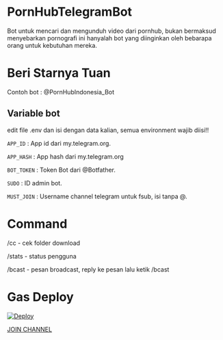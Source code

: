 # PornHubTelegramBot
Bot untuk mencari dan mengunduh video dari pornhub, bukan bermaksud menyebarkan pornografi ini hanyalah bot yang diinginkan oleh bebarapa orang untuk kebutuhan mereka.

# Beri Starnya Tuan
Contoh bot : @PornHubIndonesia_Bot
## Variable bot
edit file .env dan isi dengan data kalian, semua environment wajib diisi!!

`APP_ID` : App id dari my.telegram.org.

`APP_HASH` : App hash dari my.telegram.org

`BOT_TOKEN` : Token Bot dari @Botfather.

`SUDO` : ID admin bot.

`MUST_JOIN` : Username channel telegram untuk fsub, isi tanpa @.


# Command
/cc - cek folder download

/stats - status pengguna

/bcast - pesan broadcast, reply ke pesan lalu ketik /bcast

# Gas Deploy

[![Deploy](https://www.herokucdn.com/deploy/button.svg)](https://heroku.com/deploy?template=https://github.com/GarzProject/PornHubTelegramBot)

[JOIN CHANNEL](https://t.me/GarzProject)
